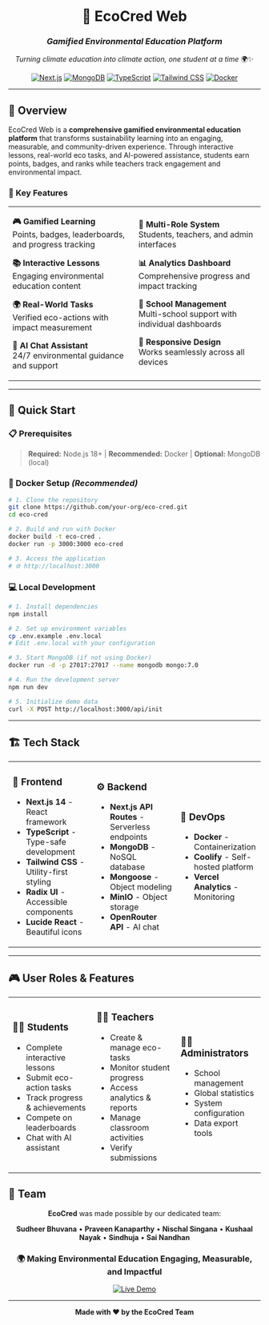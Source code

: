 
<div align="center">

# 🌱 EcoCred Web

### *Gamified Environmental Education Platform*

*Turning climate education into climate action, one student at a time* 🌍✨

[![Next.js](https://img.shields.io/badge/Next.js-14.2.16-black?style=for-the-badge&logo=next.js)](https://nextjs.org/)
[![MongoDB](https://img.shields.io/badge/MongoDB-7.0-green?style=for-the-badge&logo=mongodb)](https://mongodb.com/)
[![TypeScript](https://img.shields.io/badge/TypeScript-5.0-blue?style=for-the-badge&logo=typescript)](https://typescriptlang.org/)
[![Tailwind CSS](https://img.shields.io/badge/Tailwind_CSS-4.1.9-38B2AC?style=for-the-badge&logo=tailwind-css)](https://tailwindcss.com/)
[![Docker](https://img.shields.io/badge/Docker-Containerized-2496ED?style=for-the-badge&logo=docker)](https://docker.com/)


</div>

---

## 🎯 Overview

EcoCred Web is a **comprehensive gamified environmental education platform** that transforms sustainability learning into an engaging, measurable, and community-driven experience. Through interactive lessons, real-world eco tasks, and AI-powered assistance, students earn points, badges, and ranks while teachers track engagement and environmental impact.

### 🌟 Key Features

<table>
<tr>
<td width="50%">

**🎮 Gamified Learning**  
Points, badges, leaderboards, and progress tracking

**📚 Interactive Lessons**  
Engaging environmental education content

**🌍 Real-World Tasks**  
Verified eco-actions with impact measurement

**🤖 AI Chat Assistant**  
24/7 environmental guidance and support

</td>
<td width="50%">

**👥 Multi-Role System**  
Students, teachers, and admin interfaces

**📊 Analytics Dashboard**  
Comprehensive progress and impact tracking

**🏫 School Management**  
Multi-school support with individual dashboards

**📱 Responsive Design**  
Works seamlessly across all devices

</td>
</tr>
</table>

---

## 🚀 Quick Start

### 📋 Prerequisites

> **Required:** Node.js 18+ | **Recommended:** Docker | **Optional:** MongoDB (local)

### 🐳 Docker Setup *(Recommended)*

```bash
# 1. Clone the repository
git clone https://github.com/your-org/eco-cred.git
cd eco-cred

# 2. Build and run with Docker
docker build -t eco-cred .
docker run -p 3000:3000 eco-cred

# 3. Access the application
# 🌐 http://localhost:3000
```

### 💻 Local Development

```bash
# 1. Install dependencies
npm install

# 2. Set up environment variables
cp .env.example .env.local
# Edit .env.local with your configuration

# 3. Start MongoDB (if not using Docker)
docker run -d -p 27017:27017 --name mongodb mongo:7.0

# 4. Run the development server
npm run dev

# 5. Initialize demo data
curl -X POST http://localhost:3000/api/init
```

---

## 🏗️ Tech Stack

<table>
<tr>
<td width="33%">

### 🎨 **Frontend**
- **Next.js 14** - React framework
- **TypeScript** - Type-safe development
- **Tailwind CSS** - Utility-first styling
- **Radix UI** - Accessible components
- **Lucide React** - Beautiful icons

</td>
<td width="33%">

### ⚙️ **Backend**
- **Next.js API Routes** - Serverless endpoints
- **MongoDB** - NoSQL database
- **Mongoose** - Object modeling
- **MinIO** - Object storage
- **OpenRouter API** - AI chat

</td>
<td width="33%">

### 🚀 **DevOps**
- **Docker** - Containerization
- **Coolify** - Self-hosted platform
- **Vercel Analytics** - Monitoring

</td>
</tr>
</table>


---

## 🎮 User Roles & Features

<table>
<tr>
<td width="33%">

### 👨‍🎓 **Students**
- Complete interactive lessons
- Submit eco-action tasks
- Track progress & achievements
- Compete on leaderboards
- Chat with AI assistant

</td>
<td width="33%">

### 👩‍🏫 **Teachers**
- Create & manage eco-tasks
- Monitor student progress
- Access analytics & reports
- Manage classroom activities
- Verify submissions

</td>
<td width="33%">

### 👨‍💼 **Administrators**
- School management
- Global statistics
- System configuration
- Data export tools

</td>
</tr>
</table>

## 👥 Team

<div align="center">

**EcoCred** was made possible by our dedicated team:

**Sudheer Bhuvana** • **Praveen Kanaparthy** • **Nischal Singana** • **Kushaal Nayak** • **Sindhuja** • **Sai Nandhan**

</div>

<div align="center">

### 🌍 **Making Environmental Education Engaging, Measurable, and Impactful**

[![Live Demo](https://img.shields.io/badge/🌐https://ecocred.sudheerbhuvana.in/-00B15D?style=for-the-badge)](https://ecocred.sudheerbhuvana.in/)

---

**Made with ❤️ by the EcoCred Team**

</div>
